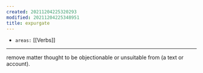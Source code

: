 ```yaml
---
created: 20211204225320293
modified: 20211204225348951
title: expurgate
---
```


- `areas:` [[Verbs]]

---

remove matter thought to be objectionable or unsuitable from (a text or account).
